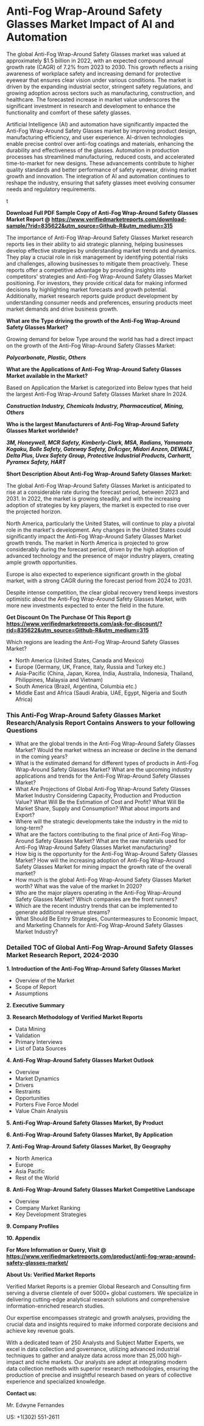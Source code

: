 <meta name="title" content="Global Anti-Fog Wrap-Around Safety Glasses Market Impact of AI and Automation"><meta name="description" content="The global Anti-Fog Wrap-Around Safety Glasses market was valued at approximately $1.5 billion in 2022, with an expected compound annual growth rate (CAGR) of 7.2% fro"><meta name="title" content="Anti-Fog Wrap-Around Safety Glasses Market Size, Share, Scope, Trends, Growth, Opportunities, Analysis, Forecast"><h1>Anti-Fog Wrap-Around Safety Glasses Market Impact of AI and Automation</h1><p>The global Anti-Fog Wrap-Around Safety Glasses market was valued at approximately $1.5 billion in 2022, with an expected compound annual growth rate (CAGR) of 7.2% from 2023 to 2030. This growth reflects a rising awareness of workplace safety and increasing demand for protective eyewear that ensures clear vision under various conditions. The market is driven by the expanding industrial sector, stringent safety regulations, and growing adoption across sectors such as manufacturing, construction, and healthcare. The forecasted increase in market value underscores the significant investment in research and development to enhance the functionality and comfort of these safety glasses.</p><p>Artificial Intelligence (AI) and automation have significantly impacted the Anti-Fog Wrap-Around Safety Glasses market by improving product design, manufacturing efficiency, and user experience. AI-driven technologies enable precise control over anti-fog coatings and materials, enhancing the durability and effectiveness of the glasses. Automation in production processes has streamlined manufacturing, reduced costs, and accelerated time-to-market for new designs. These advancements contribute to higher quality standards and better performance of safety eyewear, driving market growth and innovation. The integration of AI and automation continues to reshape the industry, ensuring that safety glasses meet evolving consumer needs and regulatory requirements.</p>t</p><p id="" class=""><strong>Download Full PDF Sample Copy of Anti-Fog Wrap-Around Safety Glasses Market Report @ <a href="https://www.verifiedmarketreports.com/download-sample/?rid=835622&utm_source=Github-R&utm_medium=315" target="_blank">https://www.verifiedmarketreports.com/download-sample/?rid=835622&utm_source=Github-R&utm_medium=315</a></strong></p><p>The importance of&nbsp;Anti-Fog Wrap-Around Safety Glasses Market research reports lies in their ability to aid strategic planning, helping businesses develop effective strategies by understanding market trends and dynamics. They play a crucial role in risk management by identifying potential risks and challenges, allowing businesses to mitigate them proactively. These reports offer a competitive advantage by providing insights into competitors' strategies and Anti-Fog Wrap-Around Safety Glasses Market positioning. For investors, they provide critical data for making informed decisions by highlighting market forecasts and growth potential. Additionally, market research reports guide product development by understanding consumer needs and preferences, ensuring products meet market demands and drive business growth.</p><p><strong>What are the&nbsp;Type driving the growth of the Anti-Fog Wrap-Around Safety Glasses Market?</strong></p><p id="" class="">Growing demand for below Type around the world has had a direct impact on the growth of the Anti-Fog Wrap-Around Safety Glasses Market:</p><em><strong>Polycarbonate, Plastic, Others</strong></em></p><strong>What are the&nbsp;Applications&nbsp;of Anti-Fog Wrap-Around Safety Glasses Market available in the Market?</strong></p><p id="" class="">Based on Application the Market is categorized into Below types that held the largest Anti-Fog Wrap-Around Safety Glasses Market share In 2024.</p><em><strong>Construction Industry, Chemicals Industry, Pharmaceutical, Mining, Others</strong></em></p><strong>Who is the largest Manufacturers of Anti-Fog Wrap-Around Safety Glasses Market worldwide?</strong></p><p><em><strong>3M, Honeywell, MCR Safety, Kimberly-Clark, MSA, Radians, Yamamoto Kogaku, Bolle Safety, Gateway Safety, DrÃ¤ger, Midori Anzen, DEWALT, Delta Plus, Uvex Safety Group, Protective Industrial Products, Carhartt, Pyramex Safety, HART</strong></em></p><p id="" class=""><strong>Short Description About Anti-Fog Wrap-Around Safety Glasses Market:</strong></p><p>The global Anti-Fog Wrap-Around Safety Glasses Market is anticipated to rise at a considerable rate during the forecast period, between 2023 and 2031. In 2022, the market is growing steadily, and with the increasing adoption of strategies by key players, the market is expected to rise over the projected horizon.</p><p>North America, particularly the United States, will continue to play a pivotal role in the market's development. Any changes in the United States could significantly impact the Anti-Fog Wrap-Around Safety Glasses Market growth trends. The market in North America is projected to grow considerably during the forecast period, driven by the high adoption of advanced technology and the presence of major industry players, creating ample growth opportunities.</p><p>Europe is also expected to experience significant growth in the global market, with a strong CAGR during the forecast period from 2024 to 2031.</p><p>Despite intense competition, the clear global recovery trend keeps investors optimistic about the Anti-Fog Wrap-Around Safety Glasses Market, with more new investments expected to enter the field in the future.</p><p id="" class=""><strong>Get Discount On The Purchase Of This Report @ <a href="https://www.verifiedmarketreports.com/ask-for-discount/?rid=835622&utm_source=Github-R&utm_medium=315" target="_blank">https://www.verifiedmarketreports.com/ask-for-discount/?rid=835622&utm_source=Github-R&utm_medium=315</a></strong></p>Which regions are leading the Anti-Fog Wrap-Around Safety Glasses Market?</p><ul><li>North America (United States, Canada and Mexico)</li><li>Europe (Germany, UK, France, Italy, Russia and Turkey etc.)</li><li>Asia-Pacific (China, Japan, Korea, India, Australia, Indonesia, Thailand, Philippines, Malaysia and Vietnam)</li><li>South America (Brazil, Argentina, Columbia etc.)</li><li>Middle East and Africa (Saudi Arabia, UAE, Egypt, Nigeria and South Africa)</li></ul><h3 id="" class="">This Anti-Fog Wrap-Around Safety Glasses Market Research/Analysis Report Contains Answers to your following Questions</h3><ul><li>What are the global trends in the Anti-Fog Wrap-Around Safety Glasses Market? Would the market witness an increase or decline in the demand in the coming years?</li><li>What is the estimated demand for different types of products in Anti-Fog Wrap-Around Safety Glasses Market? What are the upcoming industry applications and trends for the Anti-Fog Wrap-Around Safety Glasses Market?</li><li>What Are Projections of Global Anti-Fog Wrap-Around Safety Glasses Market Industry Considering Capacity, Production and Production Value? What Will Be the Estimation of Cost and Profit? What Will Be Market Share, Supply and Consumption? What about imports and Export?</li><li>Where will the strategic developments take the industry in the mid to long-term?</li><li>What are the factors contributing to the final price of Anti-Fog Wrap-Around Safety Glasses Market? What are the raw materials used for Anti-Fog Wrap-Around Safety Glasses Market manufacturing?</li><li>How big is the opportunity for the Anti-Fog Wrap-Around Safety Glasses Market? How will the increasing adoption of Anti-Fog Wrap-Around Safety Glasses Market for mining impact the growth rate of the overall market?</li><li>How much is the global Anti-Fog Wrap-Around Safety Glasses Market worth? What was the value of the market In 2020?</li><li>Who are the major players operating in the Anti-Fog Wrap-Around Safety Glasses Market? Which companies are the front runners?</li><li>Which are the recent industry trends that can be implemented to generate additional revenue streams?</li><li>What Should Be Entry Strategies, Countermeasures to Economic Impact, and Marketing Channels for Anti-Fog Wrap-Around Safety Glasses Market Industry?</li></ul><h3 id="" class="">Detailed TOC of Global Anti-Fog Wrap-Around Safety Glasses Market Research Report, 2024-2030</h3><p id="" class=""><strong>1. Introduction of the Anti-Fog Wrap-Around Safety Glasses Market</strong></p><ul><li>Overview of the Market</li><li>Scope of Report</li><li>Assumptions</li></ul><p id="" class=""><strong>2. Executive Summary</strong></p><p id="" class=""><strong>3. Research Methodology of Verified Market Reports</strong></p><ul><li>Data Mining</li><li>Validation</li><li>Primary Interviews</li><li>List of Data Sources</li></ul><p id="" class=""><strong>4. Anti-Fog Wrap-Around Safety Glasses Market Outlook</strong></p><ul><li>Overview</li><li>Market Dynamics</li><li>Drivers</li><li>Restraints</li><li>Opportunities</li><li>Porters Five Force Model</li><li>Value Chain Analysis</li></ul><p id="" class=""><strong>5. Anti-Fog Wrap-Around Safety Glasses Market, By Product</strong></p><p id="" class=""><strong>6. Anti-Fog Wrap-Around Safety Glasses Market, By Application</strong></p><p id="" class=""><strong>7. Anti-Fog Wrap-Around Safety Glasses Market, By Geography</strong></p><ul><li>North America</li><li>Europe</li><li>Asia Pacific</li><li>Rest of the World</li></ul><p id="" class=""><strong>8. Anti-Fog Wrap-Around Safety Glasses Market Competitive Landscape</strong></p><ul><li>Overview</li><li>Company Market Ranking</li><li>Key Development Strategies</li></ul><p id="" class=""><strong>9. Company Profiles</strong></p><p id="" class=""><strong>10. Appendix</strong></p><p id="" class=""><strong>For More Information or Query, Visit @ <a href="https://www.verifiedmarketreports.com/product/anti-fog-wrap-around-safety-glasses-market/" target="_blank">https://www.verifiedmarketreports.com/product/anti-fog-wrap-around-safety-glasses-market/</a></strong></p><p id="" class=""><strong>About Us: Verified Market Reports</strong></p><p id="" class="">Verified Market Reports is a premier Global Research and Consulting firm serving a diverse clientele of over 5000+ global customers. We specialize in delivering cutting-edge analytical research solutions and comprehensive information-enriched research studies.</p><p id="" class="">Our expertise encompasses strategic and growth analyses, providing the crucial data and insights required to make informed corporate decisions and achieve key revenue goals.</p><p id="" class="">With a dedicated team of 250 Analysts and Subject Matter Experts, we excel in data collection and governance, utilizing advanced industrial techniques to gather and analyze data across more than 25,000 high-impact and niche markets. Our analysts are adept at integrating modern data collection methods with superior research methodologies, ensuring the production of precise and insightful research based on years of collective experience and specialized knowledge.</p><p id="" class=""><strong>Contact us:</strong></p><p id="" class="">Mr. Edwyne Fernandes</p><p id="" class="">US: +1(302) 551-2611</p>